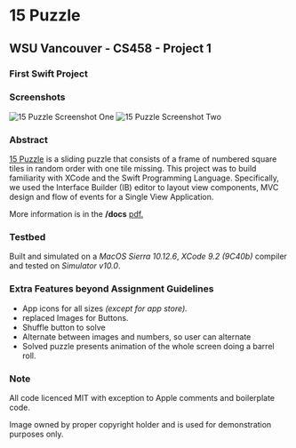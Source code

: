 # 15 Puzzle
## WSU Vancouver - CS458 - Project 1
### First Swift Project
### Screenshots
![15 Puzzle Screenshot One](docs/screen1.png)
![15 Puzzle Screenshot Two](docs/screen2.png)
### Abstract
[15 Puzzle](https://en.wikipedia.org/wiki/15_puzzle) is a sliding puzzle that consists of a frame of numbered square tiles in random order with one tile missing.  This project was to build familiarity with XCode and the Swift Programming Language.  Specifically, we used the Interface Builder (IB) editor to layout view components, MVC design and flow of events for a Single View Application.

More information is in the **/docs** [pdf.](docs/15puzzle.pdf)
### Testbed
Built and simulated on a *MacOS Sierra 10.12.6*, *XCode 9.2 (9C40b)* compiler and tested on *Simulator v10.0*.
### Extra Features beyond Assignment Guidelines
 - App icons for all sizes *(except for app store).*
 - replaced Images for Buttons.
 - Shuffle button to solve
 - Alternate between images and numbers, so user can alternate
 - Solved puzzle presents animation of the whole screen doing a barrel roll.
### Note
All code licenced MIT with exception to Apple comments and boilerplate code.

Image owned by proper copyright holder and is used for demonstration purposes only.